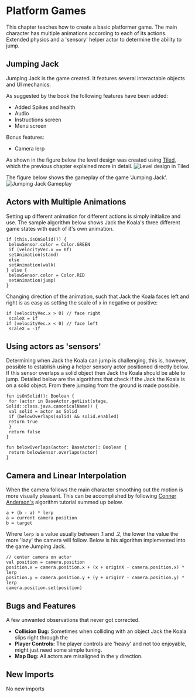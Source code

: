 # Platform Games
This chapter teaches how to create a basic platformer game. The main character has multiple animations according to each of its actions. Extended physics and a 'sensory' helper actor to determine the ability to jump.

## Jumping Jack
Jumping Jack is the game created. It features several interactable objects and UI mechanics.

As suggested by the book the following features have been added:
* Added Spikes and health
* Audio
* Instructions screen
* Menu screen

Bonus features:
* Camera lerp

As shown in the figure below the level design was created using [Tiled](https://www.mapeditor.org), which the previous chapter explained more in detail.
![Level design in Tiled](https://user-images.githubusercontent.com/4059636/62594254-2b478700-b8da-11e9-8be3-18c583a1ce5a.png)

The figure below shows the gameplay of the game 'Jumping Jack'.
![Jumping Jack Gameplay](https://user-images.githubusercontent.com/4059636/62594274-43b7a180-b8da-11e9-861c-60f4d84264fd.png)

## Actors with Multiple Animations
Setting up different animation for different actions is simply initialize and use.
The sample algorithm below shows Jack the Koala's three different game states with each of it's own animation.
```
if (this.isOnSolid()) {
 belowSensor.color = Color.GREEN
 if (velocityVec.x == 0f)
 setAnimation(stand)
 else
 setAnimation(walk)
} else {
 belowSensor.color = Color.RED
 setAnimation(jump)
}
```
Changing direction of the animation, such that Jack the Koala faces left and right is as easy as setting the scale of x in negative or positive: 
``` 
if (velocityVec.x > 0) // face right
 scaleX = 1f
if (velocityVec.x < 0) // face left
 scaleX = -1f
```

## Using actors as 'sensors'
Determining when Jack the Koala can jump is challenging, this is, however, possible to establish using a helper sensory actor positioned directly below. If this sensor overlaps a solid object then Jack the Koala should be able to jump. Detailed below are the algorithms that check if the Jack the Koala is on a solid object. From there jumping from the ground is made possible.

```
fun isOnSolid(): Boolean {
 for (actor in BaseActor.getList(stage, Solid::class.java.canonicalName)) {
 val solid = actor as Solid
 if (belowOverlaps(solid) && solid.enabled)
 return true
 }
 return false
}
```
```
fun belowOverlaps(actor: BaseActor): Boolean {
 return belowSensor.overlaps(actor) 
}
```

## Camera and Linear Interpolation
When the camera follows the main character smoothing out the motion is more visually pleasant.
This can be accomplished by following [Conner Anderson's](https://www.youtube.com/watch?v=M6KAYk9Xup4) algorithm tutorial summed up below.
```
a + (b - a) * lerp
a = current camera position
b = target
```
Where `lerp` is a value usually between .1 and .2, the lower the value the more 'lazy' the camera will follow. Below is his algorithm implemented into the game Jumping Jack.

```
// center camera on actor
val position = camera.position
position.x = camera.position.x + (x + originX - camera.position.x) * lerp
position.y = camera.position.y + (y + originY - camera.position.y) * lerp
camera.position.set(position)
```

## Bugs and Features
A few unwanted observations that never got corrected.
* **Collision Bug:** Sometimes when colliding with an object Jack the Koala slips right through the 
* **Player Controls:** The player controls are 'heavy' and not too enjoyable, might just need some simple tuning.
* **Map Bug:** All actors are misaligned in the y direction.

## New Imports

No new imports
